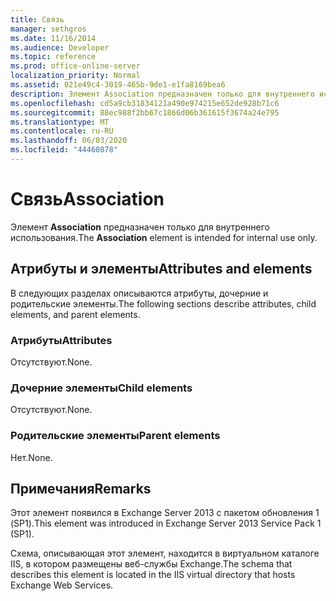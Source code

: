 ```yaml
---
title: Связь
manager: sethgros
ms.date: 11/16/2014
ms.audience: Developer
ms.topic: reference
ms.prod: office-online-server
localization_priority: Normal
ms.assetid: 021e49c4-3019-465b-9de1-e1fa8169bea6
description: Элемент Association предназначен только для внутреннего использования.
ms.openlocfilehash: cd5a9cb31834121a490e974215e652de928b71c6
ms.sourcegitcommit: 88ec988f2bb67c1866d06b361615f3674a24e795
ms.translationtype: MT
ms.contentlocale: ru-RU
ms.lasthandoff: 06/03/2020
ms.locfileid: "44460878"
---
```

# <a name="association"></a><span data-ttu-id="bea2c-103">Связь</span><span class="sxs-lookup"><span data-stu-id="bea2c-103">Association</span></span>

<span data-ttu-id="bea2c-104">Элемент **Association** предназначен только для внутреннего использования.</span><span class="sxs-lookup"><span data-stu-id="bea2c-104">The **Association** element is intended for internal use only.</span></span> 

## <a name="attributes-and-elements"></a><span data-ttu-id="bea2c-105">Атрибуты и элементы</span><span class="sxs-lookup"><span data-stu-id="bea2c-105">Attributes and elements</span></span>

<span data-ttu-id="bea2c-106">В следующих разделах описываются атрибуты, дочерние и родительские элементы.</span><span class="sxs-lookup"><span data-stu-id="bea2c-106">The following sections describe attributes, child elements, and parent elements.</span></span>
  
### <a name="attributes"></a><span data-ttu-id="bea2c-107">Атрибуты</span><span class="sxs-lookup"><span data-stu-id="bea2c-107">Attributes</span></span>

<span data-ttu-id="bea2c-108">Отсутствуют.</span><span class="sxs-lookup"><span data-stu-id="bea2c-108">None.</span></span>
  
### <a name="child-elements"></a><span data-ttu-id="bea2c-109">Дочерние элементы</span><span class="sxs-lookup"><span data-stu-id="bea2c-109">Child elements</span></span>

<span data-ttu-id="bea2c-110">Отсутствуют.</span><span class="sxs-lookup"><span data-stu-id="bea2c-110">None.</span></span>
  
### <a name="parent-elements"></a><span data-ttu-id="bea2c-111">Родительские элементы</span><span class="sxs-lookup"><span data-stu-id="bea2c-111">Parent elements</span></span>

<span data-ttu-id="bea2c-112">Нет.</span><span class="sxs-lookup"><span data-stu-id="bea2c-112">None.</span></span>
  
## <a name="remarks"></a><span data-ttu-id="bea2c-113">Примечания</span><span class="sxs-lookup"><span data-stu-id="bea2c-113">Remarks</span></span>

<span data-ttu-id="bea2c-114">Этот элемент появился в Exchange Server 2013 с пакетом обновления 1 (SP1).</span><span class="sxs-lookup"><span data-stu-id="bea2c-114">This element was introduced in Exchange Server 2013 Service Pack 1 (SP1).</span></span>
  
<span data-ttu-id="bea2c-115">Схема, описывающая этот элемент, находится в виртуальном каталоге IIS, в котором размещены веб-службы Exchange.</span><span class="sxs-lookup"><span data-stu-id="bea2c-115">The schema that describes this element is located in the IIS virtual directory that hosts Exchange Web Services.</span></span>
  

